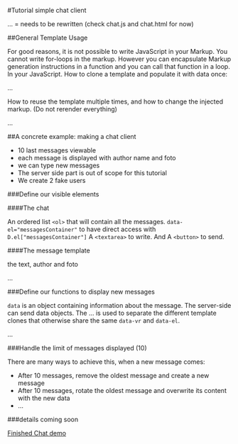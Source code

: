 #Tutorial simple chat client

... = needs to be rewritten (check chat.js and chat.html for now)


##General Template Usage

For good reasons, it is not possible to write JavaScript in your Markup. You cannot write for-loops in the markup. However you can encapsulate Markup generation instructions in a function and you can call that function in a loop. In your JavaScript. How to clone a template and populate it with data once:

  ...
    
How to reuse the template multiple times, and how to change the injected markup. (Do not rerender everything)

...

##A concrete example: making a chat client

 * 10 last messages viewable
 * each message is displayed with author name and foto
 * we can type new messages
 * The server side part is out of scope for this tutorial
 * We create 2 fake users

###Define our visible elements

####The chat

An ordered list `<ol>` that will contain all the messages. `data-el="messagesContainer"` to have direct access with `D.el["messagesContainer"]` A `<textarea>` to write. And A `<button>` to send.


    
####The message template

the text, author and foto

...
    
###Define our functions to display new messages

`data` is an object containing information about the message. The server-side can send data objects. The ... is used to separate the different template clones that otherwise share the same `data-vr` and `data-el`. 

...

###Handle the limit of messages displayed (10)

There are many ways to achieve this, when a new message comes:

 * After 10 messages, remove the oldest message and create a new message
 * After 10 messages, rotate the oldest message and overwrite its content with the new data
 * ...
 
###details coming soon

[Finished Chat demo](http://rawgit.com/GrosSacASac/DOM99/master/examples/chat.html) 